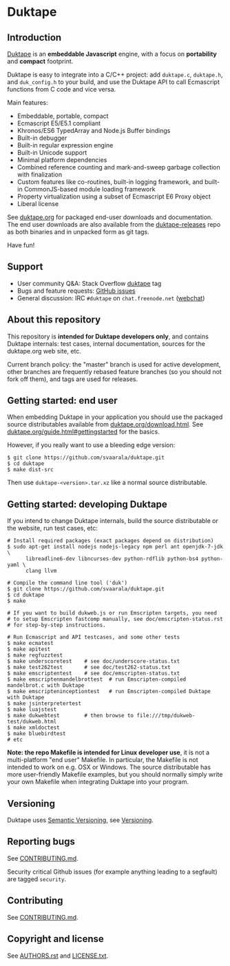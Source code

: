 Duktape
=======

Introduction
------------

[Duktape](http://duktape.org/) is an **embeddable Javascript** engine,
with a focus on **portability** and **compact** footprint.

Duktape is easy to integrate into a C/C++ project: add `duktape.c`,
`duktape.h`, and `duk_config.h` to your build, and use the Duktape API
to call Ecmascript functions from C code and vice versa.

Main features:

* Embeddable, portable, compact
* Ecmascript E5/E5.1 compliant
* Khronos/ES6 TypedArray and Node.js Buffer bindings
* Built-in debugger
* Built-in regular expression engine
* Built-in Unicode support
* Minimal platform dependencies
* Combined reference counting and mark-and-sweep garbage collection with finalization
* Custom features like co-routines, built-in logging framework, and built-in
  CommonJS-based module loading framework
* Property virtualization using a subset of Ecmascript E6 Proxy object
* Liberal license

See [duktape.org](http://duktape.org/) for packaged end-user downloads
and documentation.  The end user downloads are also available from the
[duktape-releases](https://github.com/svaarala/duktape-releases) repo
as both binaries and in unpacked form as git tags.

Have fun!

Support
-------

* User community Q&A: Stack Overflow [duktape](http://stackoverflow.com/questions/tagged/duktape) tag
* Bugs and feature requests: [GitHub issues](https://github.com/svaarala/duktape/issues)
* General discussion: IRC `#duktape` on `chat.freenode.net` ([webchat](https://webchat.freenode.net))

About this repository
---------------------

This repository is **intended for Duktape developers only**, and contains
Duktape internals: test cases, internal documentation, sources for the
duktape.org web site, etc.

Current branch policy: the "master" branch is used for active development,
other branches are frequently rebased feature branches (so you should not
fork off them), and tags are used for releases.

Getting started: end user
-------------------------

When embedding Duktape in your application you should use the packaged source
distributables available from [duktape.org/download.html](http://duktape.org/download.html).
See [duktape.org/guide.html#gettingstarted](http://duktape.org/guide.html#gettingstarted)
for the basics.

However, if you really want to use a bleeding edge version:

    $ git clone https://github.com/svaarala/duktape.git
    $ cd duktape
    $ make dist-src

Then use `duktape-<version>.tar.xz` like a normal source distributable.

Getting started: developing Duktape
-----------------------------------

If you intend to change Duktape internals, build the source distributable or
the website, run test cases, etc:

    # Install required packages (exact packages depend on distribution)
    $ sudo apt-get install nodejs nodejs-legacy npm perl ant openjdk-7-jdk \
          libreadline6-dev libncurses-dev python-rdflib python-bs4 python-yaml \
          clang llvm

    # Compile the command line tool ('duk')
    $ git clone https://github.com/svaarala/duktape.git
    $ cd duktape
    $ make

    # If you want to build dukweb.js or run Emscripten targets, you need
    # to setup Emscripten fastcomp manually, see doc/emscripten-status.rst
    # for step-by-step instructions.

    # Run Ecmascript and API testcases, and some other tests
    $ make ecmatest
    $ make apitest
    $ make regfuzztest
    $ make underscoretest    # see doc/underscore-status.txt
    $ make test262test       # see doc/test262-status.txt
    $ make emscriptentest    # see doc/emscripten-status.txt
    $ make emscriptenmandelbrottest  # run Emscripten-compiled mandelbrot.c with Duktape
    $ make emscripteninceptiontest   # run Emscripten-compiled Duktape with Duktape
    $ make jsinterpretertest
    $ make luajstest
    $ make dukwebtest        # then browse to file:///tmp/dukweb-test/dukweb.html
    $ make xmldoctest
    $ make bluebirdtest
    # etc

**Note: the repo Makefile is intended for Linux developer use**, it is not a
multi-platform "end user" Makefile.  In particular, the Makefile is not
intended to work on e.g. OSX or Windows.  The source distributable has more
user-friendly Makefile examples, but you should normally simply write your
own Makefile when integrating Duktape into your program.

Versioning
----------

Duktape uses [Semantic Versioning](http://semver.org/), see
[Versioning](http://duktape.org/guide.html#versioning).

Reporting bugs
--------------

See [CONTRIBUTING.md](https://github.com/svaarala/duktape/blob/master/CONTRIBUTING.md).

Security critical Github issues (for example anything leading to a segfault)
are tagged `security`.

Contributing
------------

See [CONTRIBUTING.md](https://github.com/svaarala/duktape/blob/master/CONTRIBUTING.md).

Copyright and license
---------------------

See [AUTHORS.rst](https://github.com/svaarala/duktape/blob/master/AUTHORS.rst)
and [LICENSE.txt](https://github.com/svaarala/duktape/blob/master/LICENSE.txt).
